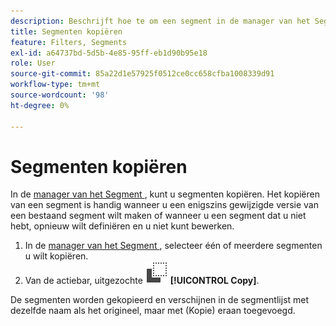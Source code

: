 ```yaml
---
description: Beschrijft hoe te om een segment in de manager van het Segment te kopiëren
title: Segmenten kopiëren
feature: Filters, Segments
exl-id: a64737bd-5d5b-4e85-95ff-eb1d90b95e18
role: User
source-git-commit: 85a22d1e57925f0512ce0cc658cfba1008339d91
workflow-type: tm+mt
source-wordcount: '98'
ht-degree: 0%

---
```


# Segmenten kopiëren

In de [ manager van het Segment ](manage-filters.md), kunt u segmenten kopiëren. Het kopiëren van een segment is handig wanneer u een enigszins gewijzigde versie van een bestaand segment wilt maken of wanneer u een segment dat u niet hebt, opnieuw wilt definiëren en u niet kunt bewerken.

1. In de [ manager van het Segment ](manage-filters.md), selecteer één of meerdere segmenten u wilt kopiëren.
1. Van de actiebar, uitgezochte ![ Exemplaar ](/help/assets/icons/Copy.svg) **[!UICONTROL Copy]**.

De segmenten worden gekopieerd en verschijnen in de segmentlijst met dezelfde naam als het origineel, maar met (Kopie) eraan toegevoegd.

